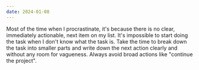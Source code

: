 ```yaml
---
date: 2024-01-08
---
```

Most of the time when I procrastinate, it's because there is no clear, immediately actionable, next item on my list. It's impossible to start doing the task when I don't know what the task is. Take the time to break down the task into smaller parts and write down the next action clearly and without any room for vagueness. Always avoid broad actions like "continue the project".